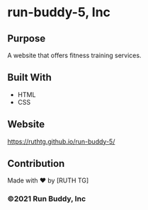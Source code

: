 # run-buddy-5, Inc

## Purpose
A website that offers fitness training services.

## Built With
* HTML
* CSS

## Website
https://ruthtg.github.io/run-buddy-5/

## Contribution
Made with ❤️ by [RUTH TG]

### ©️2021 Run Buddy, Inc 
